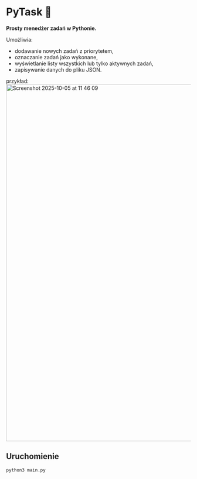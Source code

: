 # PyTask 📝
**Prosty menedżer zadań w Pythonie.**

Umożliwia:
- dodawanie nowych zadań z priorytetem,
- oznaczanie zadań jako wykonane,
- wyświetlanie listy wszystkich lub tylko aktywnych zadań,
- zapisywanie danych do pliku JSON.

przykład:
<img width="612" height="973" alt="Screenshot 2025-10-05 at 11 46 09" src="https://github.com/user-attachments/assets/6d17b1ea-6ad5-4230-8924-0df7805e3870" />

## Uruchomienie
```bash
python3 main.py
